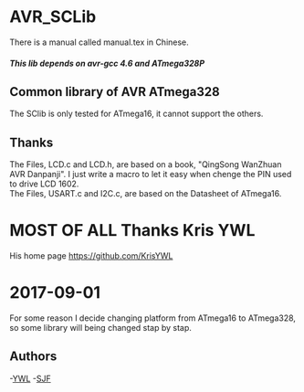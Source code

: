 # AVR_SCLib
There is a manual called manual.tex in Chinese.

##### This lib depends on avr-gcc 4.6 and ATmega328P

Common library of AVR ATmega328
-----

The SClib is only tested for ATmega16, it cannot support the others.

Thanks
----
The Files, LCD.c and LCD.h, are based on a book, "QingSong WanZhuan AVR Danpanji". I just write a macro to let it easy when chenge the PIN used to drive LCD 1602. \
The Files, USART.c and I2C.c, are based on the Datasheet of ATmega16.

# MOST OF ALL Thanks Kris YWL
His home page https://github.com/KrisYWL

# 2017-09-01

For some reason I decide changing platform from ATmega16 to ATmega328, so some library will being changed stap by stap.

Authors
---

-[YWL](https://github.com/KrisYWL)
-[SJF](https://github.com/Schummacher)
